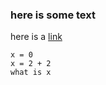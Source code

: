 

### here is some text


here is a [link](www.codecademy.com)


```
x = 0
x = 2 + 2
what is x

```

